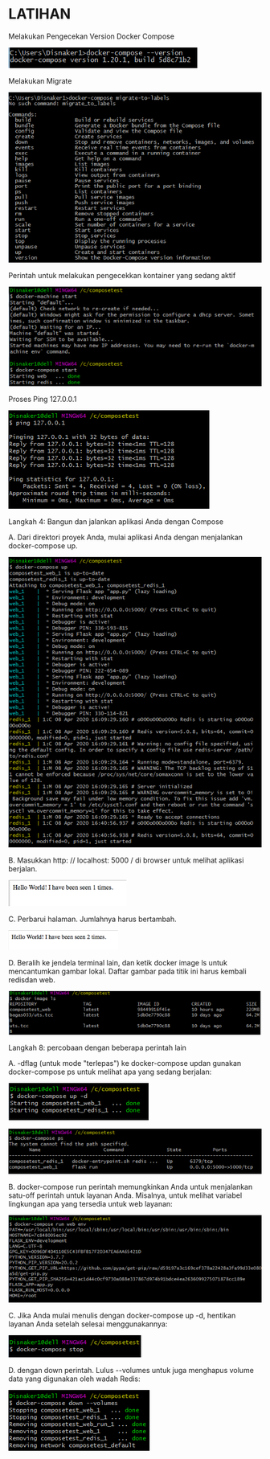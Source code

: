 LATIHAN 
=======

Melakukan Pengecekan Version Docker Compose 

![alt text](https://github.com/trimariaas27/tekn-cloud-computing/blob/master/minggu-08/gambar1.png)

Melakukan Migrate 

![alt text](https://github.com/trimariaas27/tekn-cloud-computing/blob/master/minggu-08/gambar2.png)

Perintah untuk melakukan pengecekkan kontainer yang sedang aktif

![alt text](https://github.com/trimariaas27/tekn-cloud-computing/blob/master/minggu-08/gambar3.png)

Proses Ping 127.0.0.1

![alt text](https://github.com/trimariaas27/tekn-cloud-computing/blob/master/minggu-08/gambar4.png)

Langkah 4: Bangun dan jalankan aplikasi Anda dengan Compose

A. Dari direktori proyek Anda, mulai aplikasi Anda dengan menjalankan docker-compose up.

![alt text](https://github.com/trimariaas27/tekn-cloud-computing/blob/master/minggu-08/gambar5.png)

B. Masukkan http: // localhost: 5000 / di browser untuk melihat aplikasi berjalan.

![alt text](https://github.com/trimariaas27/tekn-cloud-computing/blob/master/minggu-08/gambar6.png)

C. Perbarui halaman. Jumlahnya harus bertambah.

![alt text](https://github.com/trimariaas27/tekn-cloud-computing/blob/master/minggu-08/gambar7.png)

D. Beralih ke jendela terminal lain, dan ketik docker image ls untuk mencantumkan gambar lokal. Daftar gambar pada titik ini harus kembali redisdan web.

![alt text](https://github.com/trimariaas27/tekn-cloud-computing/blob/master/minggu-08/gambar8.png)

Langkah 8:  percobaan dengan beberapa perintah lain

A. -dflag (untuk mode "terlepas") ke docker-compose updan gunakan docker-compose ps untuk melihat apa yang sedang berjalan:

![alt text](https://github.com/trimariaas27/tekn-cloud-computing/blob/master/minggu-08/gambar9.png)

![alt text](https://github.com/trimariaas27/tekn-cloud-computing/blob/master/minggu-08/gambar10.png)

B. docker-compose run perintah memungkinkan Anda untuk menjalankan satu-off perintah untuk layanan Anda. Misalnya, untuk melihat variabel lingkungan apa yang tersedia untuk web layanan:

![alt text](https://github.com/trimariaas27/tekn-cloud-computing/blob/master/minggu-08/gambar11.png)

C. Jika Anda mulai menulis dengan docker-compose up -d, hentikan layanan Anda setelah selesai menggunakannya:

![alt text](https://github.com/trimariaas27/tekn-cloud-computing/blob/master/minggu-08/gambar12.png)

D. dengan down perintah. Lulus --volumes untuk juga menghapus volume data yang digunakan oleh wadah Redis:

![alt text](https://github.com/trimariaas27/tekn-cloud-computing/blob/master/minggu-08/gambar13.png)

  